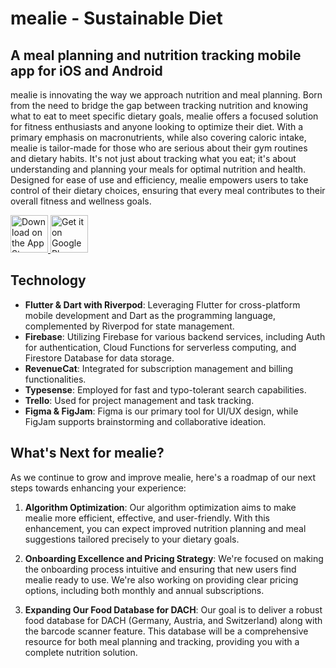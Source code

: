 # mealie - Sustainable Diet

## A meal planning and nutrition tracking mobile app for iOS and Android

mealie is innovating the way we approach nutrition and meal planning. Born from the need to bridge the gap between tracking nutrition and knowing what to eat to meet specific dietary goals, mealie offers a focused solution for fitness enthusiasts and anyone looking to optimize their diet. With a primary emphasis on macronutrients, while also covering caloric intake, mealie is tailor-made for those who are serious about their gym routines and dietary habits. It's not just about tracking what you eat; it's about understanding and planning your meals for optimal nutrition and health. Designed for ease of use and efficiency, mealie empowers users to take control of their dietary choices, ensuring that every meal contributes to their overall fitness and wellness goals.

<a href="https://apps.apple.com/ro/app/mealie/id1666676528">
  <img src="https://github.com/mealie-app/mealie/blob/main/button-app-store-en.svg" alt="Download on the App Store" height="60"/>
</a>
<a href="https://play.google.com/store/apps/details?id=com.mealie.app">
  <img src="https://github.com/mealie-app/mealie/blob/main/button-play-store-en.svg" alt="Get it on Google Play" height="60"/>
</a>

## Technology

- **Flutter & Dart with Riverpod**: Leveraging Flutter for cross-platform mobile development and Dart as the programming language, complemented by Riverpod for state management.
- **Firebase**: Utilizing Firebase for various backend services, including Auth for authentication, Cloud Functions for serverless computing, and Firestore Database for data storage.
- **RevenueCat**: Integrated for subscription management and billing functionalities.
- **Typesense**: Employed for fast and typo-tolerant search capabilities.
- **Trello**: Used for project management and task tracking.
- **Figma & FigJam**: Figma is our primary tool for UI/UX design, while FigJam supports brainstorming and collaborative ideation.

## What's Next for mealie?

As we continue to grow and improve mealie, here's a roadmap of our next steps towards enhancing your experience:

1. **Algorithm Optimization**: Our algorithm optimization aims to make mealie more efficient, effective, and user-friendly. With this enhancement, you can expect improved nutrition planning and meal suggestions tailored precisely to your dietary goals.

2. **Onboarding Excellence and Pricing Strategy**: We're focused on making the onboarding process intuitive and ensuring that new users find mealie ready to use. We're also working on providing clear pricing options, including both monthly and annual subscriptions.

3. **Expanding Our Food Database for DACH**: Our goal is to deliver a robust food database for DACH (Germany, Austria, and Switzerland) along with the barcode scanner feature. This database will be a comprehensive resource for both meal planning and tracking, providing you with a complete nutrition solution.

